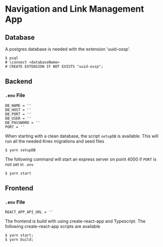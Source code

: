 # Navigation and Link Management App

## Database
A postgres database is needed with the extension 'uuid-ossp'.
```
$ psql
# \connect <databaseName>
# CREATE EXTENSION IF NOT EXISTS "uuid-ossp";
```

## Backend
### `.env` File
```
DB_NAME = ''
DB_HOST = ''
DB_PORT = ''
DB_USER = ''
DB_PASSWORD = ''
PORT = ''
```
When starting with a clean database, the script `setupDB` is available. This will run all the needed Knex migrations and seed files
```
$ yarn setupDB
```
The following command will start an express server on point 4000 if `PORT` is not set in `.env`
```
$ yarn start
```

## Frontend
### `.env` File
```
REACT_APP_API_URL = ''
```
The frontend is build with using create-react-app and Typescript. The following create-react-app scripts are available
```
$ yarn start;
$ yarn build;
```
